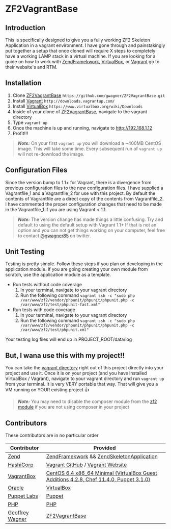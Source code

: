 ZF2VagrantBase
=======================

Introduction
------------

This is specifically designed to give you a fully working ZF2 Skeleton Application in a vagrant environment. I have gone through and painstakingly put together a setup that once cloned will require X steps to completely have a working LAMP stack in a virtual machine. If you are looking for a guide on how to work with [ZendFramekwork](https://github.com/zendframework/zf2), [VirtualBox](https://www.virtualbox.org/), or [Vagrant](http://downloads.vagrantup.com/) go to their website's and RTM.

Installation
------------

1. Clone [ZF2VagrantBase](https://github.com/gwagner/ZF2VagrantBase) `https://github.com/gwagner/ZF2VagrantBase.git`
1. Install [Vagrant](http://downloads.vagrantup.com/) `http://downloads.vagrantup.com/`
1. Install [VirtualBox](https://www.virtualbox.org/wiki/Downloads) `https://www.virtualbox.org/wiki/Downloads`
1. Inside of your clone of [ZF2VagrantBase](https://github.com/gwagner/ZF2VagrantBase), navigate to the vagrant directory
1. Type `vagrant up`
1. Once the machine is up and running, navigate to http://192.168.1.12
1. Profit!!!

> ***Note:*** On your first `vagrant up` you will download a ~400MB CentOS image.  This will take some time.  Every subsequent run of `vagrant up` will not re-download the image.

Configuration Files
------------

Since the version bump to 1.1+ for Vagrant, there is a divergence from previous configuration files to the new configuration files.  I have supplied a Vagrantfile\_1 and a Vagrantfile\_2 for use with this project.  By default the contents of Vagrantfile are a direct copy of the contents from Vagrantfile\_2.  I have commented the proper configuration changes that need to be made in the Vagrantfile\_1 if you are using Vagrant < 1.1.

> ***Note:*** The version change has made things a little confusing.  Try and default to using the default setup with Vagrant 1.1+  If that is not an option and you can not get things working on your computer, feel free to contact [@gwagner85](https://twitter.com/gwagner85) on twitter.

Unit Testing
------------

Testing is pretty simple.  Follow these steps if you plan on developing in the application module.  If you are going creating your own module from scratch, use the application module as a template.

* Run tests without code coverage
    1. In your terminal, navigate to your vagrant directory
    1. Run the following command `vagrant ssh -c "sudo php /var/www/zf2/vendor/phpunit/phpunit/phpunit.php -c /var/www/zf2/test/phpunit-fast.xml"`
* Run tests with code coverage
    1. In your terminal, navigate to your vagrant directory
    1. Run the following command `vagrant ssh -c "sudo php /var/www/zf2/vendor/phpunit/phpunit/phpunit.php -c /var/www/zf2/test/phpunit.xml"`

Your testing log files will end up in PROJECT_ROOT/data/log

But, I wana use this with my project!!
------------

You can take the [vagrant directory](https://github.com/gwagner/ZF2VagrantBase/tree/master/vagrant) right out of this project directly into your project and use it.  Once it is on your project (and you have installed VirtualBox / Vagrant), navigate to your vagrant directory and run `vagrant up` from your terminal.  It is very VERY portable that way.  That will give you a VM running on YOUR existing project :thumbsup:

> ***Note:*** You may need to disable the composer module from the [zf2 module](https://github.com/gwagner/ZF2VagrantBase/blob/master/vagrant/modules/zf2/manifests/init.pp#L76-L80) if you are not using composer in your project

Contributors
------------
These contributors are in no particular order


| Contributor  | Provided  |
|---------------|----------------|
| [Zend](http://www.zend.com/en/)    |   [ZendFramekwork](https://github.com/zendframework/zf2) && [ZendSkeletonApplication](https://github.com/zendframework/ZendSkeletonApplication)   |
| [HashiCorp](http://www.hashicorp.com/)    |   [Vagrant GitHub](https://github.com/mitchellh/vagrant) / [Vagrant Website](http://www.vagrantup.com/) |
| [VagrantBox](http://www.vagrantbox.es/) | [CentOS 6.4 x86_64 Minimal (VirtualBox Guest Additions 4.2.8, Chef 11.4.0, Puppet 3.1.0)](http://developer.nrel.gov/downloads/vagrant-boxes/CentOS-6.4-x86_64-v20130309.box)
| [Oracle](http://www.oracle.com/index.html) | [VirtualBox](https://www.virtualbox.org/) |
| [Puppet Labs](https://puppetlabs.com/) | [Puppet](http://info.puppetlabs.com/download-pe.html) |
| [PHP](http://php.net/) | [PHP](http://php.net/) |
| [Geoffrey Wagner](https://twitter.com/gwagner85) | [ZF2VagrantBase](https://github.com/gwagner/ZF2VagrantBase) |
